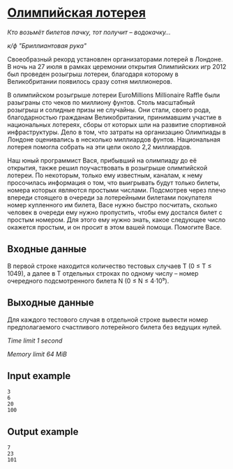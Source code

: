 # [Олимпийская лотерея](https://www.e-olymp.com/en/contests/9151/problems/79568)

_Кто возьмёт билетов пачку, тот получит – водокачку…_

_к/ф "Бриллиантовая рука"_


Своеобразный рекорд установлен организаторами лотерей в Лондоне. В ночь на 27 июля в рамках церемонии открытия Олимпийских игр 2012 был проведен розыгрыш лотереи, благодаря которому в Великобритании появилось сразу сотня миллионеров.

В олимпийском розыгрыше лотереи EuroMillions Millionaire Raffle были разыграны сто чеков по миллиону фунтов. Столь масштабный розыгрыш и солидные призы не случайны. Они стали, своего рода, благодарностью гражданам Великобритании, принимавшим участие в национальных лотереях, сборы от которых шли на развитие спортивной инфраструктуры. Дело в том, что затраты на организацию Олимпиады в Лондоне оценивались в несколько миллиардов фунтов. Национальная лотерея помогла собрать на эти цели около 2,2 миллиардов.

Наш юный программист Вася, прибывший на олимпиаду до её открытия, также решил поучаствовать в розыгрыше олимпийской лотереи. По некоторым, только ему известным, каналам, к нему просочилась информация о том, что выигрывать будут только билеты, номера которых являются простыми числами. Подсмотрев через плечо впереди стоящего в очереди за лотерейными билетами покупателя номер купленного им билета, Васе нужно быстро посчитать, сколько человек в очереди ему нужно пропустить, чтобы ему достался билет с простым номером. Для этого ему нужно знать, какое следующее число окажется простым, и он просит в этом вашей помощи. Помогите Васе.

## Входные данные

В первой строке находится количество тестовых случаев T (0 ≤ T ≤ 1049), а далее в T отдельных строках по одному числу – номер очередного подсмотренного билета N (0 ≤ N ≤ 4·10⁹).

## Выходные данные

Для каждого тестового случая в отдельной строке вывести номер предполагаемого счастливого лотерейного билета без ведущих нулей.

_Time limit 1 second_

_Memory limit 64 MiB_

## Input example
```
3
6
20
100
```

## Output example
```
7
23
101
```
